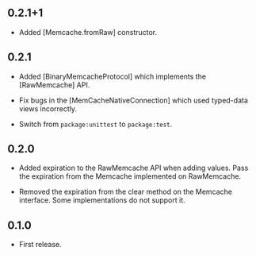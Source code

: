 ## 0.2.1+1

* Added [Memcache.fromRaw] constructor.

## 0.2.1

* Added [BinaryMemcacheProtocol] which implements the [RawMemcache] API.

* Fix bugs in the [MemCacheNativeConnection] which used typed-data views
  incorrectly.

* Switch from `package:unittest` to `package:test`.

## 0.2.0

* Added expiration to the RawMemcache API when adding values. Pass the
  expiration from the Memcache implemented on RawMemcache.

* Removed the expiration from the clear method on the Memcache interface. Some
  implementations do not support it.

## 0.1.0

* First release.
